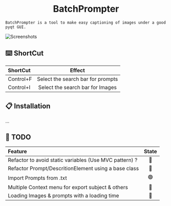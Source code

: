 <h1 align="center">BatchPrompter</h1>

`BatchPrompter is a tool to make easy captioning of images under a good pyqt GUI.`

![Screenshots](https://i.imgur.com/SkuKd11.jpg)

## ⌨️ ShortCut
| ShortCut                                          |              Effect               |
|:--------------------------------------------------|:---------------------------------:|
| Control+F                                         | Select the search bar for prompts |
| Control+I                                         | Select the search bar for Images  |

## 📋 Installation
  ...

## 📝 TODO

| Feature                                                | State |
|:-------------------------------------------------------|:-----:|
| Refactor to avoid static variables (Use MVC pattern) ? | 🛑 |
| Refactor Prompt/DescritionElement using a base class   | 🛑 |
| Import Prompts from .txt                               | 🟢  |
| Multiple Context menu for export subject & others      | 🛑  |
| Loading Images & prompts with a loading time           | 🛑  |
